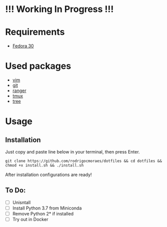 # !!! Working In Progress !!!

# Requirements
* [Fedora 30](https://getfedora.org/)

# Used packages
* [vim](https://www.vim.org/)
* [git](https://git-scm.com/)
* [ranger](https://github.com/ranger/ranger)
* [tmux](https://github.com/tmux/tmux/wiki)
* [tree](https://linux.die.net/man/1/tree)

# Usage

## Installation
Just copy and paste line below in your terminal, then press Enter.

```shell
git clone https://github.com/rodrigocmoraes/dotfiles && cd dotfiles && chmod +x install.sh && ./install.sh
```

After installation configurations are ready!

## To Do:

* [ ] Unisntall
* [ ] Install Python 3.7 from Miniconda
* [ ] Remove Python 2* if installed
* [ ] Try out in Docker
